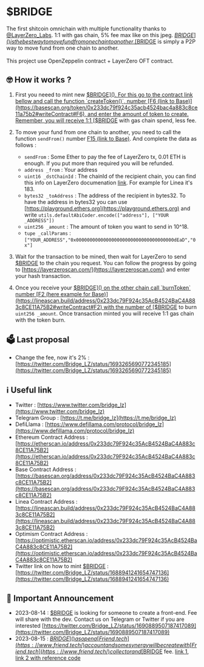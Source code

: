 # $BRIDGE

The first shitcoin omnichain with multiple functionality thanks to [@LayerZero_Labs](https://twitter.com/LayerZero_Labs). 
1:1 with gas chain, 5% fee max like on this jpeg. [$BRIDGE]() is the best way to move fund from one chain to another. [$BRIDGE]() is simply a P2P way to move fund from one chain to another.
<br>
<br>
This project use OpenZeppelin contract + LayerZero OFT contract.
<br>



## 🤓 How it works ?

1. First you neeed to mint new [$BRIDGE](). For this go to the contract link bellow and call the function `createToken()`, number [F6 (link to Base)](https://basescan.org/token/0x233dc79f924c35acb4524bac4a883c8ce11a75b2#writeContract#F6), and enter the amount of token to create. Remember, you  will receive 1:1 [$BRIDGE]() with gas chain spend, less fee. 


2. To move your fund from one chain to another, you need to call the function `sendFrom()` number [F15 (link to Base)](https://basescan.org/token/0x233dc79f924c35acb4524bac4a883c8ce11a75b2#writeContract#F15). And complete the data as follows :
   - `sendFrom` : Some Ether to pay the fee of LayerZero tx, 0.01 ETH is enough. If you put more than required you will be refunded.
   - `address _from` : Your address
   - `uint16 _dstChainId` : The chainId of the recipient chain, you can find this info on LayerZero documenation [link](https://layerzero.gitbook.io/docs/technical-reference/mainnet/supported-chain-ids). For example for Linea it's 183.
   - `bytes32 _toAddress` : The address of the recipient in bytes32. To have the address in bytes32 you can use [https://playground.ethers.org](https://playground.ethers.org) and write `utils.defaultAbiCoder.encode(["address"], ["YOUR _ADDRESS"])`
   - `uint256 _amount` : The amount of token you want to send in 10^18.
   - `tupe _callParams` : `["YOUR_ADDRESS","0x000000000000000000000000000000000000dEaD","0x"]`
 

3. Wait for the transaction to be mined, then wait for LayerZero to send [$BRIDGE]() to the chain you request. You can follow the progress by going to [https://layerzeroscan.com/](https://layerzeroscan.com/) and enter your hash transaction.


4. Once you receive your [$BRIDGE]() on the other chain call `burnToken` number [F2 (here example for Base)](https://lineascan.build/address/0x233dc79F924c35AcB4524BaC4A883c8CE11A75B2#writeContract#F2)  with the number of [$BRIDGE]() to burn `uint256 _amount`. Once transaction minted you will receive 1:1 gas chain with the token burn.

## 🗳️ Last proposal
- Change the fee, now it's 2% : [https://twitter.com/Bridge_LZ/status/1693265690772345185](https://twitter.com/Bridge_LZ/status/1693265690772345185)

## ℹ️ Useful link

- Twitter : [https://www.twitter.com/bridge_lz](https://www.twitter.com/bridge_lz)
- Telegram Group : [https://t.me/bridge_lz](https://t.me/bridge_lz)
- DefiLlama : [https://www.defillama.com/protocol/bridge_lz](https://www.defillama.com/protocol/bridge_lz)
- Ethereum Contract Address : [https://etherscan.io/address/0x233dc79F924c35AcB4524BaC4A883c8CE11A75B2](https://etherscan.io/address/0x233dc79F924c35AcB4524BaC4A883c8CE11A75B2)
- Base Contract Address :  [https://basescan.org/address/0x233dc79F924c35AcB4524BaC4A883c8CE11A75B2](https://basescan.org/address/0x233dc79F924c35AcB4524BaC4A883c8CE11A75B2)
- Linea Contract Address :  [https://lineascan.build/address/0x233dc79F924c35AcB4524BaC4A883c8CE11A75B2](https://lineascan.build/address/0x233dc79F924c35AcB4524BaC4A883c8CE11A75B2)
- Optimism Contract Address :  [https://optimistic.etherscan.io/address/0x233dc79F924c35AcB4524BaC4A883c8CE11A75B2](https://optimistic.etherscan.io/address/0x233dc79F924c35AcB4524BaC4A883c8CE11A75B2)
- Twitter link on how to mint [$BRIDGE]() : [https://twitter.com/Bridge_LZ/status/1688941241654747136](https://twitter.com/Bridge_LZ/status/1688941241654747136)

## 📣 Important Announcement 

- 2023-08-14 : [$BRIDGE]() is looking for someone to create a front-end. Fee will share with the dev. Contact us on Telegram or Twitter if you are interested [https://twitter.com/Bridge_LZ/status/1690889507187417089](https://twitter.com/Bridge_LZ/status/1690889507187417089)
- 2023-08-15 : [$BRIDGE]() as open a [Friend.tech](https://www.friend.tech/) account and some synergy will be create with [Friend.tech](https://www.friend.tech/) collector and [$BRIDGE]() fee. [link 1](https://twitter.com/Bridge_LZ/status/1692324217025347944), [link 2 with reference code](https://twitter.com/Bridge_LZ/status/1692865556272078869) 
